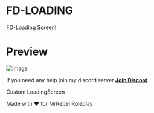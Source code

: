 # FD-LOADING
FD-Loading Screen!

# Preview
![image]([https://cdn.discordapp.com/attachments/887001358543224892/996715091561042061/unknown.png](https://imgur.com/a/vf2n1RP))

If you need any help join my discord server
**[Join Discord](https://discord.gg/XpdWyyT4Nm)**

Custom LoadingScreen

Made with ❤️ for MrRebel Roleplay
